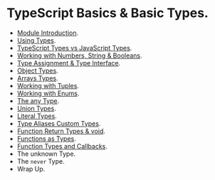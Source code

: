 # TypeScript Basics & Basic Types.

- [Module Introduction](./02_01.md).
- [Using Types](./02_02.md).
- [TypeScript Types vs JavaScript Types](./02_03.md).
- [Working with Numbers, String & Booleans](./02_04.md).
- [Type Assignment & Type Interface](./02_05.md).
- [Object Types](./02_06.md).
- [Arrays Types](./02_07.md).
- [Working with Tuples](./02_08.md').
- [Working with Enums](./02_09.md).
- [The any Type](./02_10.md).
- [Union Types](./02_11.md).
- [Literal Types](./02_12.md).
- [Type Aliases Custom Types](./02_13.md).
- [Function Return Types & void](./02_14.md).
- [Functions as Types](./02_15.md).
- [Function Types and Callbacks](./02_16.md).
- The unknown Type.
- The `never` Type.
- Wrap Up.